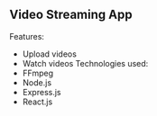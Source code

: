 ## Video Streaming App

Features:
- Upload videos
- Watch videos
Technologies used:
- FFmpeg
- Node.js
- Express.js
- React.js
